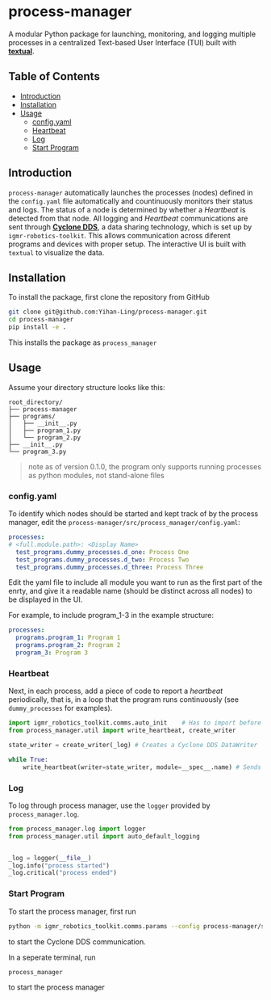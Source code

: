 # process-manager <!-- omit in toc -->
A modular Python package for launching, monitoring, and logging multiple processes in a centralized Text-based User Interface (TUI) built with [**textual**](https://textual.textualize.io/). 

## Table of Contents <!-- omit in toc -->
- [Introduction](#introduction)
- [Installation](#installation)
- [Usage](#usage)
  - [config.yaml](#configyaml)
  - [Heartbeat](#heartbeat)
  - [Log](#log)
  - [Start Program](#start-program)

## Introduction
`process-manager` automatically launches the processes (nodes) defined in the `config.yaml` file automatically and countinuously monitors their status and logs. The status of a node is determined by whether a *Heartbeat* is detected from that node. All logging and *Heartbeat* communications are sent through [**Cyclone DDS**](https://cyclonedds.io/), a data sharing technology, which is set up by `igmr-robotics-toolkit`. This allows communication across diferent programs and devices with proper setup. The interactive UI is built with `textual` to visualize the data.

## Installation
To install the package, first clone the repository from GitHub
```bash
git clone git@github.com:Yihan-Ling/process-manager.git
cd process-manager
pip install -e .
```
This installs the package as `process_manager`

## Usage
Assume your directory structure looks like this: 
```
root_directory/
├── process-manager
├── programs/
│   ├── __init__.py
│   ├── program_1.py
│   └── program_2.py
├── __init__.py
└── program_3.py
```
> note as of version 0.1.0, the program only supports running processes as python modules, not stand-alone files

### config.yaml
To identify which nodes should be started and kept track of by the process manager, edit the `process-manager/src/process_manager/config.yaml`:

```yaml
processes:
# <full.module.path>: <Display Name>
  test_programs.dummy_processes.d_one: Process One
  test_programs.dummy_processes.d_two: Process Two
  test_programs.dummy_processes.d_three: Process Three
```
Edit the yaml file to include all module you want to run as the first part of the enrty, and give it a readable name (should be distinct across all nodes) to be displayed in the UI. 

For example, to include program_1-3 in the example structure:
```yaml
processes:
  programs.program_1: Program 1
  programs.program_2: Program 2
  program_3: Program 3
```
### Heartbeat
Next, in each process, add a piece of code to report a *heartbeat* periodically, that is, in a loop that the program runs continuously (see `dummy_processes` for examples). 

```python
import igmr_robotics_toolkit.comms.auto_init    # Has to import before CycloneDDS
from process_manager.util import write_heartbeat, create_writer

state_writer = create_writer(_log) # Creates a Cyclone DDS DataWriter

while True:
    write_heartbeat(writer=state_writer, module=__spec__.name) # Sends a heartbeat through the DataWriter
```
### Log
To log through process manager, use the `logger` provided by `process_manager.log`.

```python
from process_manager.log import logger
from process_manager.util import auto_default_logging 


_log = logger(__file__)
_log.info("process started")
_log.critical("process ended")
```
### Start Program
To start the process manager, first run 
```bash
python -m igmr_robotics_toolkit.comms.params --config process-manager/src/process_manager/config.yaml
```
to start the Cyclone DDS communication.

In a seperate terminal, run
```bash
process_manager
```
to start the process manager
